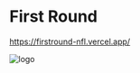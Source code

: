 # First Round

https://firstround-nfl.vercel.app/

![logo](https://firstround-nfl.vercel.app/logo.png)
